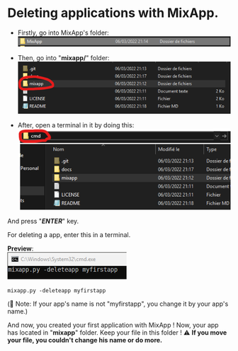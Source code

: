# Deleting applications with MixApp.

- Firstly, go into MixApp's folder:
<br><img src="screens/screen1.png"></img>

- Then, go into "**mixapp/**" folder:
<br><img src="screens/screen2.png"></img>

- After, open a terminal in it by doing this:
<br><img src="screens/screen3.png"></img>

And press "***ENTER***" key.

For deleting a app, enter this in a terminal.

**Preview**:
<br><img src="screens/screen5.png"></img>

````batch
mixapp.py -deleteapp myfirstapp
````

(📌 Note: If your app's name is not "myfirstapp", you change it by your app's name.)


And now, you created your first application with MixApp !
Now, your app has located in "**mixapp**" folder. Keep your file in this folder !
⚠ **If you move your file, you couldn't change his name or do more.**